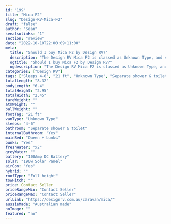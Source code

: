 ```yaml
---
id: "199"
title: "Mica F2"
slug: "Design-RV-Mica-F2"
draft: "false"
author: "Sean"
seealsolinks: "1"
section: "review"
date: "2022-10-10T22:00:09+11:00"
meta:
  title: "Should I buy Mica F2 by Design RV?"
  description: "The Design RV Mica F2 is classed as Unknown Type, and sleeps 4-6 people. It is Australian made and comes in at 21 ft. It generally has Separate shower & toilet."
  ogtitle: "Should I buy Mica F2 by Design RV?"
  ogdescription: "The Design RV Mica F2 is classed as Unknown Type, and sleeps 4-6 people. It is Australian made and comes in at 21 ft. It generally has Separate shower & toilet."
categories: ["Design RV"]
tags: ["Sleeps 4-6", "21 ft", "Unknown Type", "Separate shower & toilet", "Full height", "Price Unknown", "Australian made"]
totalLength: "8.32"
bodyLength: "6.4"
totalHeight: "2.95"
totalWidth: "2.45"
tareWeight: ""
atmWeight: ""
ballWeight: ""
footTag: "21 ft"
vanType: "Unknown Type"
sleeps: "4-6"
bathroom: "Separate shower & toilet"
internalBathroom: "Yes"
mainBed: "Queen + bunks"
bunks: "Yes"
freshWater: "x2"
greyWater: ""
battery: "100Amp DC Battery"
solar: "190w Solar Panel"
airCon: "Yes"
hybrid: ""
roofType: "Full height"
towHitch: ""
price: Contact Seller
priceRangeMin: "Contact Seller"
priceRangeMax: "Contact Seller"
urlLink: "https://designrv.com.au/caravan/mica/"
aussieMade: "Australian made"
noImage: ""
featured: "no"
---
```

